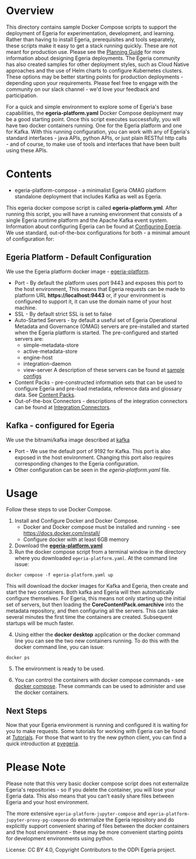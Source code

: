 <!-- SPDX-License-Identifier: CC-BY-4.0 -->
<!-- Copyright Contributors to the ODPi Egeria project. -->

# Overview
This directory contains sample Docker Compose scripts to support the deployment of Egeria for experimentation,
development, and learning. Rather than having to install Egeria, prerequisites and tools separately, these scripts make 
it easy to get a stack running quickly. 
These are not meant for production use. Please see the [Planning Guide](https://egeria-project.org/guides/planning/)
for more information about designing Egeria deployments. The Egeria community has also created samples for other 
deployment styles, such as Cloud Native approaches and the use of Helm charts to configure Kubernetes clusters. These
options may be better starting points for production deployments - depending upon your requirements.
Please feel free to engage with the community on our slack channel - we'd love your feedback and participation.


For a quick and simple environment to explore some of Egeria's base capabilities, the **egeria-platform.yaml**  Docker Compose
deployment may be a good starting point. Once this script executes successfully, you will have two docker containers running. One for the Egeria platform and one for Kafka. With this running configuration, you can work with any of Egeria's standard interfaces - java APIs, python APIs, or just plain RESTful http calls - and of course, to make use of tools and interfaces that have been built using these APIs.

# Contents

* egeria-platform-compose - a minimalist Egeria OMAG platform standalone deployment that includes Kafka as well as Egeria.

This egeria docker compose script is called **egeria-platform.yml**. After running this script, you will have a running environment 
that consists of a single Egeria runtime platform and the Apache Kafka event system. Information about configuring 
Egeria can be found at [Configuring Egeria](https://egeria-project.org/guides/admin/configuring-the-omag-server-platform/). 
We use standard, out-of-the-box configurations for both - a minimal amount of configuration for:

## Egeria Platform - Default Configuration
We use the Egeria platform docker image - [egeria-platform](https://hub.docker.com/r/odpi/egeria-platform).

* Port - By default the platform uses port 9443 and exposes this port to the host environment, This means that Egeria requests
can be made to platform URL **https://localhost:9443** or, if your environment is configured to support it, it can use 
the domain name of your host machine. 
* SSL - By default strict SSL is set to false 
* Auto-Started Servers - by default a useful set of Egeria Operational Metadata and Governance (OMAG) servers are pre-installed
and started when the Egeria platform is started. The pre-configured and started servers are:
  * simple-metadata-store
  * active-metadata-store
  * engine-host
  * integration-daemon
  * view-server
A description of these servers can be found at [sample configs](open-metadata-resources/open-metadata-deployment/sample-configs/README.md)
* Content Packs - pre-constructed information sets that can be used to configure Egeria and pre-load metadata, reference data and glossary data. See [Content Packs](https://egeria-project.org/content-packs/).
* Out-of-the-box Connectors - descriptions of the integration connectors can be found at [Integration Connectors](https://egeria-project.org/connectors/).

## Kafka - configured for Egeria
We use the bitnami/kafka image described at [kafka](https://hub.docker.com/r/bitnami/kafka)
* Port - We use the default port of 9192 for Kafka. This port is also exposed in the host environment. Changing this port also requires corresponding changes to the Egeria configuration.
* Other configuration can be seen in the *egeria-platform.yaml* file. 

# Usage
Follow these steps to use Docker Compose.

1. Install and Configure Docker and Docker Compose. 
   * Docker and Docker compose must be installed and running - see https://docs.docker.com/install/
   * Configure docker with at least 6GB memory
2. Download the [**egeria-platform.yaml**](https://raw.githubusercontent.com/odpi/egeria/main/open-metadata-resources/open-metadata-deployment/docker-compose/egeria-platform-compose/egeria-platform.yaml)
3. Run the docker compose script from a terminal window in the directory where you downloaded `egeria-platform.yaml`. At the command line issue:

  `docker compose -f egeria-platform.yaml up`

This will download the docker images for Kafka and Egeria, then create and start the two containers. Both kafka and Egeria will then automatically configure themselves. For Egeria, this means not only starting up the initial set of servers, but then loading the **CoreContentPack.omarchive** into the metadata repository, and then configuring all the servers. This can take several minutes the first time the containers are created. Subsequent startups will be much faster.

4. Using either the **docker desktop** application or the docker command line you can see the two new containers running. To do this with the docker command line, you can issue:

`docker ps`

5. The environment is ready to be used. 

6. You can control the containers with docker compose commands - see [docker compose](https://docs.docker.com/reference/cli/docker/compose/). These commands can be used to administer and use the docker containers.

## Next Steps

Now that your Egeria environment is running and configured it is waiting for you to make requests. 
Some tutorials for working with Egeria can be found at [Tutorials](https://egeria-project.org/education/tutorials/). For those that want to try the new python client, you can find a quick introduction at [pyegeria](https://getting-started-with-egeria.pdr-associates.com/recipe-6-charming-python.html). 

# Please Note
Please note that this very basic docker compose script does not externalize Egeria's repositories - so if you delete the container,
you will lose your Egeria data. This also means that you can't easily share files between Egeria and your host environment.

The more extensive `egeria-platform-jupyter-compose` and `egeria-platform-jupyter-proxy-pg-compose` do externalize the Egeria repository
and do explicitly support convenient sharing of files between the docker containers and the host environment - these may be more convenient starting
points for development environments using python.

License: CC BY 4.0, Copyright Contributors to the ODPi Egeria project.